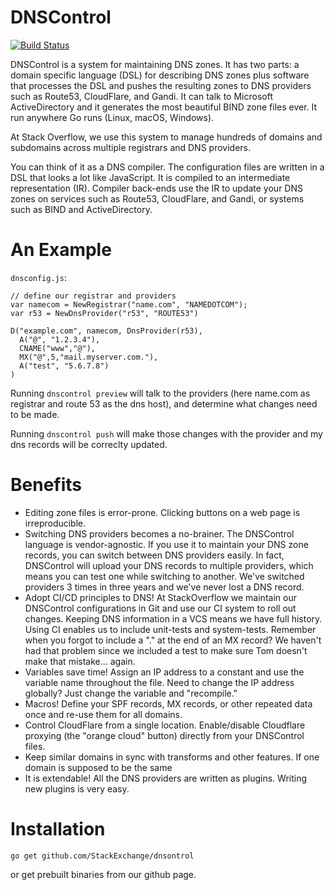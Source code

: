 # DNSControl

[![Build Status](https://travis-ci.org/StackExchange/dnscontrol.svg)](https://travis-ci.org/StackExchange/dnscontrol)

DNSControl is a system for maintaining DNS zones.  It has two parts:
a domain specific language (DSL) for describing DNS zones plus
software that processes the DSL and pushes the resulting zones to
DNS providers such as Route53, CloudFlare, and Gandi.  It can talk
to Microsoft ActiveDirectory and it generates the most beautiful
BIND zone files ever.  It run anywhere Go runs (Linux, macOS,
Windows).

At Stack Overflow, we use this system to manage hundreds of domains
and subdomains across multiple registrars and DNS providers.

You can think of it as a DNS compiler.  The configuration files are
written in a DSL that looks a lot like JavaScript.  It is compiled
to an intermediate representation (IR).  Compiler back-ends use the
IR to update your DNS zones on services such as Route53, CloudFlare,
and Gandi, or systems such as BIND and ActiveDirectory.

# An Example

`dnsconfig.js`:

```
// define our registrar and providers
var namecom = NewRegistrar("name.com", "NAMEDOTCOM");
var r53 = NewDnsProvider("r53", "ROUTE53")

D("example.com", namecom, DnsProvider(r53),
  A("@", "1.2.3.4"),
  CNAME("www","@"),
  MX("@",5,"mail.myserver.com."),
  A("test", "5.6.7.8")
)
```

Running `dnscontrol preview` will talk to the providers (here name.com as registrar and route 53 as the dns host), and determine what changes need to be made.

Running `dnscontrol push` will make those changes with the provider and my dns records will be correclty updated.

# Benefits

* Editing zone files is error-prone.  Clicking buttons on a web
page is irreproducible.
* Switching DNS providers becomes a no-brainer.  The DNSControl
language is vendor-agnostic.  If you use it to maintain your DNS
zone records, you can switch between DNS providers easily. In fact,
DNSControl will upload your DNS records to multiple providers, which
means you can test one while switching to another. We've switched
providers 3 times in three years and we've never lost a DNS record.
* Adopt CI/CD principles to DNS!  At StackOverflow we maintain our
DNSControl configurations in Git and use our CI system to roll out
changes.  Keeping DNS information in a VCS means we have full
history.  Using CI enables us to include unit-tests and system-tests.
Remember when you forgot to include a "." at the end of an MX record?
We haven't had that problem since we included a test to make sure
Tom doesn't make that mistake... again.
* Variables save time!  Assign an IP address to a constant and use
the variable name throughout the file. Need to change the IP address
globally? Just change the variable and "recompile."
* Macros!  Define your SPF records, MX records, or other repeated
data once and re-use them for all domains.
* Control CloudFlare from a single location.  Enable/disable
Cloudflare proxying (the "orange cloud" button) directly from your
DNSControl files.
* Keep similar domains in sync with transforms and other features.
If one domain is supposed to be the same
* It is extendable!  All the DNS providers are written as plugins.
Writing new plugins is very easy.

# Installation

`go get github.com/StackExchange/dnsontrol`

or get prebuilt binaries from our github page.

